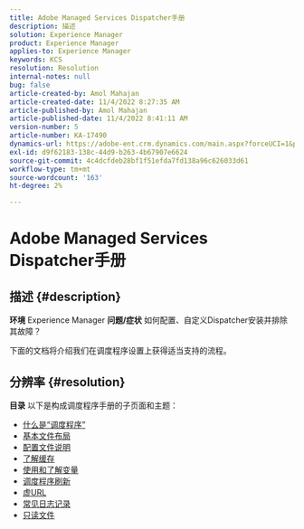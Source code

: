 ```yaml
---
title: Adobe Managed Services Dispatcher手册
description: 描述
solution: Experience Manager
product: Experience Manager
applies-to: Experience Manager
keywords: KCS
resolution: Resolution
internal-notes: null
bug: false
article-created-by: Amol Mahajan
article-created-date: 11/4/2022 8:27:35 AM
article-published-by: Amol Mahajan
article-published-date: 11/4/2022 8:41:11 AM
version-number: 5
article-number: KA-17490
dynamics-url: https://adobe-ent.crm.dynamics.com/main.aspx?forceUCI=1&pagetype=entityrecord&etn=knowledgearticle&id=aa983485-1a5c-ed11-9561-6045bd006704
exl-id: d9f62183-138c-44d9-b263-4b67907e6624
source-git-commit: 4c4dcfdeb28bf1f51efda7fd138a96c626033d61
workflow-type: tm+mt
source-wordcount: '163'
ht-degree: 2%

---
```


# Adobe Managed Services Dispatcher手册

## 描述 {#description}

<b>环境</b>
Experience Manager
<b>问题/症状</b>
如何配置、自定义Dispatcher安装并排除其故障？

下面的文档将介绍我们在调度程序设置上获得适当支持的流程。


## 分辨率 {#resolution}

<b>目录</b>
以下是构成调度程序手册的子页面和主题：

- [什么是“调度程序”](https://experienceleague.adobe.com/docs/experience-cloud-kcs/kbarticles/KA-17911.html%3Flang%3Den)
- [基本文件布局](https://experienceleague.adobe.com/docs/experience-cloud-kcs/kbarticles/KA-17502.html%3Flang%3Den)
- [配置文件说明](https://experienceleague.adobe.com/docs/experience-cloud-kcs/kbarticles/KA-17477.html%3Flang%3Den)
- [了解缓存](https://experienceleague.adobe.com/docs/experience-cloud-kcs/kbarticles/KA-17912.html%3Flang%3Den)
- [使用和了解变量](https://experienceleague.adobe.com/docs/experience-cloud-kcs/kbarticles/KA-17487.html%3Flang%3Den)
- [调度程序刷新](https://experienceleague.adobe.com/docs/experience-cloud-kcs/kbarticles/KA-17493.html%3Flang%3Den)
- [虚URL](https://experienceleague.adobe.com/docs/experience-cloud-kcs/kbarticles/KA-17463.html%3Flang%3Den)
- [常见日志记录](https://experienceleague.adobe.com/docs/experience-cloud-kcs/kbarticles/KA-17914.html%3Flang%3Den)
- [只读文件](https://experienceleague.adobe.com/docs/experience-cloud-kcs/kbarticles/KA-17483.html%3Flang%3Den)
